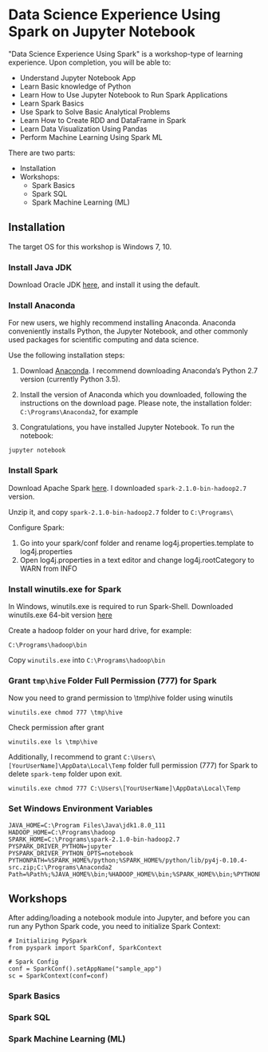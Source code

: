 # Data Science Experience Using Spark on Jupyter Notebook

"Data Science Experience Using Spark" is a workshop-type of learning experience. Upon completion, you will be able to:

- Understand Jupyter Notebook App
- Learn Basic knowledge of Python
- Learn How to Use Jupyter Notebook to Run Spark Applications
- Learn Spark Basics
- Use Spark to Solve Basic Analytical Problems
- Learn How to Create RDD and DataFrame in Spark
- Learn Data Visualization Using Pandas
- Perform Machine Learning Using Spark ML

There are two parts:

- Installation
- Workshops:
  * Spark Basics
  * Spark SQL
  * Spark Machine Learning (ML)
  
## Installation

The target OS for this workshop is Windows 7, 10.

### Install Java JDK

Download Oracle JDK [here](http://www.oracle.com/technetwork/java/javase/downloads/index.html), and install it using the default.

### Install Anaconda

For new users, we highly recommend installing Anaconda. Anaconda conveniently installs Python, the Jupyter Notebook, and other commonly used packages for scientific computing and data science.

Use the following installation steps:

  1. Download [Anaconda](https://www.continuum.io/downloads). I recommend downloading Anaconda’s Python 2.7 version (currently Python 3.5).

  2. Install the version of Anaconda which you downloaded, following the instructions on the download page.
  Please note, the installation folder: `C:\Programs\Anaconda2`, for example

  3. Congratulations, you have installed Jupyter Notebook. To run the notebook:
  
  ``` 
  jupyter notebook
  ```

### Install Spark

Download Apache Spark [here](http://spark.apache.org/downloads.html). I downloaded `spark-2.1.0-bin-hadoop2.7` version.

Unzip it, and copy `spark-2.1.0-bin-hadoop2.7` folder to `C:\Programs\`

Configure Spark:

1. Go into your spark/conf folder and rename log4j.properties.template to log4j.properties
2. Open log4j.properties in a text editor and change log4j.rootCategory to WARN from INFO

### Install winutils.exe for Spark

In Windows, winutils.exe is required to run Spark-Shell. Downloaded winutils.exe 64-bit version [here](https://github.com/steveloughran/winutils/raw/master/hadoop-2.6.0/bin/winutils.exe)

Create a hadoop folder on your hard drive, for example:

`C:\Programs\hadoop\bin`

Copy `winutils.exe` into `C:\Programs\hadoop\bin`

### Grant `tmp\hive` Folder Full Permission (777) for Spark

Now you need to grand permission to \tmp\hive folder using winutils

`winutils.exe chmod 777 \tmp\hive`

Check permission after grant

`winutils.exe ls \tmp\hive`

Additionally, I recommend to grant `C:\Users\[YourUserName]\AppData\Local\Temp` folder full permission (777) for Spark to delete `spark-temp` folder upon exit.

`winutils.exe chmod 777 C:\Users\[YourUserName]\AppData\Local\Temp`

### Set Windows Environment Variables

```
JAVA_HOME=C:\Program Files\Java\jdk1.8.0_111
HADOOP_HOME=C:\Programs\hadoop
SPARK_HOME=C:\Programs\spark-2.1.0-bin-hadoop2.7
PYSPARK_DRIVER_PYTHON=jupyter
PYSPARK_DRIVER_PYTHON_OPTS=notebook
PYTHONPATH=%SPARK_HOME%/python;%SPARK_HOME%/python/lib/py4j-0.10.4-src.zip;C:\Programs\Anaconda2
Path=%Path%;%JAVA_HOME%\bin;%HADOOP_HOME%\bin;%SPARK_HOME%\bin;%PYTHONPATH%
```

## Workshops

After adding/loading a notebook module into Jupyter, and before you can run any Python Spark code, you need to initialize Spark Context:

```
# Initializing PySpark
from pyspark import SparkConf, SparkContext

# Spark Config
conf = SparkConf().setAppName("sample_app")
sc = SparkContext(conf=conf)
```

### Spark Basics

### Spark SQL

### Spark Machine Learning (ML)
